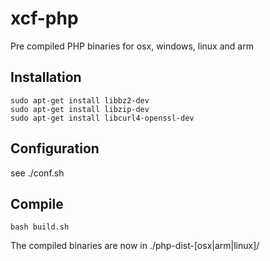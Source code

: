 # xcf-php

Pre compiled PHP binaries for osx, windows, linux and arm

## Installation 

    sudo apt-get install libbz2-dev
    sudo apt-get install libzip-dev
    sudo apt-get install libcurl4-openssl-dev

## Configuration

see ./conf.sh

## Compile

    bash build.sh

The compiled binaries are now in ./php-dist-[osx|arm|linux]/

